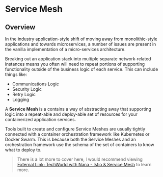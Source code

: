# Service Mesh

## Overview

In the industry application-style shift of moving away from monolithic-style applications and towards microservices, a number of issues are present in the vanilla implementation of a micro-services architecture.

Breaking out an application stack into multiple separate network-related instances means you often will need to repeat portions of supporting functionality outside of the business logic of each service. This can include things like:

- Communications Logic
- Security Logic
- Retry Logic
- Logging

A **Service Mesh** is a contains a way of abstracting away that supporting logic into a repeat-able and deploy-able set of resources for your containerized application services.

Tools built to create and configure Service Meshes are usually tightly connected with a container orchestration framework like Kubernetes or Docker Swarm. This is because both the Service Meshes and an orchestration framework use the schema of the set of containers to know what to deploy to.

> There is a lot more to cover here, I would recommend viewing [External Link: TechWorld with Nana - Istio & Service Mesh](https://www.youtube.com/watch?v=16fgzklcF7Y) to learn more.
